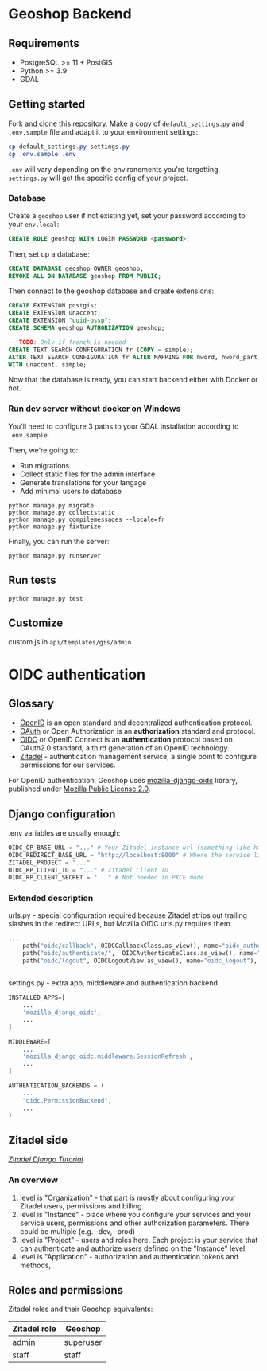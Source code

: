 # Geoshop Backend

## Requirements

* PostgreSQL >= 11 + PostGIS
* Python >= 3.9
* GDAL

## Getting started

Fork and clone this repository. Make a copy of `default_settings.py` and `.env.sample` file and adapt it to your environment settings:

```powershell
cp default_settings.py settings.py
cp .env.sample .env
```

`.env` will vary depending on the environements you're targetting.
`settings.py` will get the specific config of your project.

### Database

Create a `geoshop` user if not existing yet, set your password according to your `env.local`:

```sql
CREATE ROLE geoshop WITH LOGIN PASSWORD <password>;
```

Then, set up a database:

```sql
CREATE DATABASE geoshop OWNER geoshop;
REVOKE ALL ON DATABASE geoshop FROM PUBLIC;
```

Then connect to the geoshop database and create extensions:

```sql
CREATE EXTENSION postgis;
CREATE EXTENSION unaccent;
CREATE EXTENSION "uuid-ossp";
CREATE SCHEMA geoshop AUTHORIZATION geoshop;

-- TODO: Only if french is needed
CREATE TEXT SEARCH CONFIGURATION fr (COPY = simple);
ALTER TEXT SEARCH CONFIGURATION fr ALTER MAPPING FOR hword, hword_part, word
WITH unaccent, simple;
```

Now that the database is ready, you can start backend either with Docker or not.

### Run dev server without docker on Windows

You'll need to configure 3 paths to your GDAL installation according to `.env.sample`.

Then, we're going to:

 * Run migrations
 * Collect static files for the admin interface
 * Generate translations for your langage
 * Add minimal users to database

```shell
python manage.py migrate
python manage.py collectstatic
python manage.py compilemessages --locale=fr
python manage.py fixturize
```

Finally, you can run the server:

```shell
python manage.py runserver
```

## Run tests

```shell
python manage.py test
```

## Customize

custom.js in `api/templates/gis/admin`

# OIDC authentication

## Glossary

* [OpenID](https://openid.net/) is an open standard and decentralized authentication protocol.
* [OAuth](https://oauth.net/) or Open Authorization is an **authorization** standard and protocol.
* [OIDC]() or OpenID Connect is an **authentication** protocol based on OAuth2.0 standard, a third generation of an OpenID technology.
* [Zitadel](https://zitadel.ch) - authentication management service, a single point to configure permissions for our services.

For OpenID authentication, Geoshop uses [mozilla-django-oidc](https://github.com/mozilla/mozilla-django-oidc) library, published under [Mozilla Public License 2.0](https://github.com/mozilla/mozilla-django-oidc/blob/main/LICENSE).

## Django configuration

.env variables are usually enough:
```python
OIDC_OP_BASE_URL = "..." # Your Zitadel instance url (something like https://geoshop-demo-abcdef.zitadel.cloud)
OIDC_REDIRECT_BASE_URL = "http://localhost:8000" # Where the service lives, different for local server or docker container
ZITADEL_PROJECT = "..."
OIDC_RP_CLIENT_ID = "..." # Zitadel Client ID
OIDC_RP_CLIENT_SECRET = "..." # Not needed in PKCE mode
```

### Extended description
urls.py - special configuration required because Zitadel strips out trailing slashes in the redirect URLs, but Mozilla OIDC urls.py requires them.
```python
...
    path("oidc/callback", OIDCCallbackClass.as_view(), name="oidc_authentication_callback"),
    path("oidc/authenticate/",  OIDCAuthenticateClass.as_view(), name="oidc_authentication_init"),
    path("oidc/logout", OIDCLogoutView.as_view(), name="oidc_logout"),
...
```

settings.py - extra app, middleware and authentication backend
```python
INSTALLED_APPS=[
    ...
    'mozilla_django_oidc',
    ...
]

MIDDLEWARE=[
    ...
    'mozilla_django_oidc.middleware.SessionRefresh',
    ...
]

AUTHENTICATION_BACKENDS = (
    ...
    "oidc.PermissionBackend",
    ...
)
```

## Zitadel side

*[Zitadel Django Tutorial](https://zitadel.com/docs/sdk-examples/python-django)*

### An overview

1. level is "Organization" - that part is mostly about configuring your Zitadel users, permissions and billing.
1. level is "Instance" - place where you configure your services and your service users, permissions and other authorization parameters. There could be multiple (e.g. -dev, -prod)
1. level is "Project" - users and roles here. Each project is your service that can authenticate and authorize users defined on the "Instance" level
1. level is "Application" - authorization and authentication tokens and methods,


## Roles and permissions

Zitadel roles and their Geoshop equivalents:

| Zitadel role      | Geoshop       |
| ----------------- | ------------- |
| admin             | superuser     |
| staff             | staff         |
